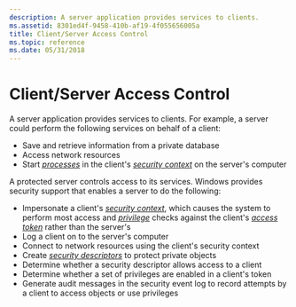 ```yaml
---
description: A server application provides services to clients.
ms.assetid: 8301ed4f-9458-410b-af19-4f055656005a
title: Client/Server Access Control
ms.topic: reference
ms.date: 05/31/2018
---
```


# Client/Server Access Control

A server application provides services to clients. For example, a server could perform the following services on behalf of a client:

-   Save and retrieve information from a private database
-   Access network resources
-   Start [*processes*](/windows/desktop/SecGloss/p-gly) in the client's [*security context*](/windows/desktop/SecGloss/s-gly) on the server's computer

A protected server controls access to its services. Windows provides security support that enables a server to do the following:

-   Impersonate a client's [*security context*](/windows/desktop/SecGloss/s-gly), which causes the system to perform most access and [*privilege*](/windows/desktop/SecGloss/p-gly) checks against the client's [*access token*](/windows/desktop/SecGloss/a-gly) rather than the server's
-   Log a client on to the server's computer
-   Connect to network resources using the client's security context
-   Create [*security descriptors*](/windows/desktop/SecGloss/s-gly) to protect private objects
-   Determine whether a security descriptor allows access to a client
-   Determine whether a set of privileges are enabled in a client's token
-   Generate audit messages in the security event log to record attempts by a client to access objects or use privileges

 

 
